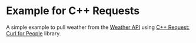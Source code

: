 # Example for C++ Requests

A simple example to pull weather from the [Weather API](https://openweathermap.org/api) using [C++ Request: Curl for People](https://github.com/whoshuu/cpr) library.
